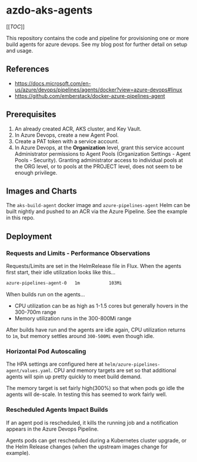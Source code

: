 # azdo-aks-agents

[[_TOC_]]

This repository contains the code and pipeline for provisioning one or more build agents for azure devops. See my blog post for further detail on setup and usage.

## References

- https://docs.microsoft.com/en-us/azure/devops/pipelines/agents/docker?view=azure-devops#linux
- https://github.com/emberstack/docker-azure-pipelines-agent

## Prerequisites

1. An already created ACR, AKS cluster, and Key Vault.
2. In Azure Devops, create a new Agent Pool.
3. Create a PAT token with a service account.
4. In Azure Devops, at the **Organization** level, grant this service account Administrator permissions to Agent Pools (Organization Settings - Agent Pools - Security). Granting administrator access to individual pools at the ORG level, or to pools at the PROJECT level, does not seem to be enough privilege.

## Images and Charts

The `aks-build-agent` docker image and `azure-pipelines-agent` Helm can be built nightly and pushed to an ACR via the Azure Pipeline. See the example in this repo.

## Deployment

### Requests and Limits - Performance Observations

Requests/Limits are set in the HelmRelease file in Flux. When the agents first start, their idle utilization looks like this...

```bash
azure-pipelines-agent-0   1m           103Mi
```

When builds run on the agents...

- CPU utilization can be as high as 1-1.5 cores but generally hovers in the 300-700m range
- Memory utilization runs in the 300-800Mi range

After builds have run and the agents are idle again, CPU utilization returns to `1m`, but memory settles around `300-500Mi` even though idle.

### Horizontal Pod Autoscaling

The HPA settings are configured here at `helm/azure-pipelines-agent/values.yaml`. CPU and memory targets are set so that additional agents will spin up pretty quickly to meet build demand.

The memory target is set fairly high(300%) so that when pods go idle the agents will de-scale. In testing this has seemed to work fairly well.

### Rescheduled Agents Impact Builds

If an agent pod is rescheduled, it kills the running job and a notification appears in the Azure Devops Pipeline.

Agents pods can get rescheduled during a Kubernetes cluster upgrade, or the Helm Release changes (when the upstream images change for example).
